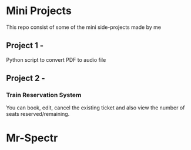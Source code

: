 # Mini Projects
This repo consist of some of the mini side-projects made by me

## Project 1 -
Python script to convert PDF to audio file

## Project 2 -
### Train Reservation System 
You can book, edit, cancel the existing ticket and also view the number of seats reserved/remaining.
# Mr-Spectr
